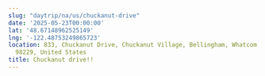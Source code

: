 ```yaml
---
slug: "daytrip/na/us/chuckanut-drive"
date: '2025-05-23T00:00:00'
lat: '48.67148962525149'
lng: '-122.48753249865723'
location: 833, Chuckanut Drive, Chuckanut Village, Bellingham, Whatcom County, Washington,
  98229, United States
title: Chuckanut drive!!
---
```



